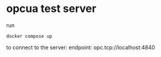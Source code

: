 # opcua test server

run 

```
docker compose up
```

to connect to the server:
endpoint: opc.tcp://localhost:4840